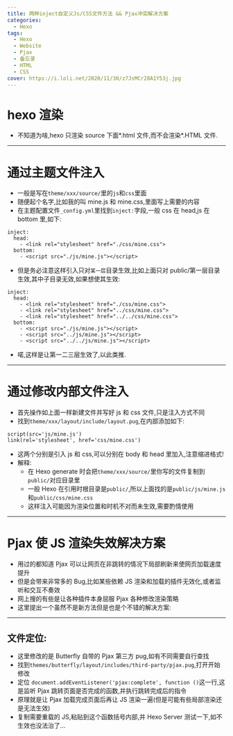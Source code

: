 ```yaml
---
title: 两种inject自定义Js/CSS文件方法 && Pjax冲突解决方案
categories:
  - Hexo
tags:
  - Hexo
  - Website
  - Pjax
  - 备忘录
  - HTML
  - CSS
cover: https://i.loli.net/2020/11/30/z7JsMCr28A1Y53j.jpg
---
```


<!--
 * @Author: Weidows
 * @Date: 2020-08-31 01:35:01
 * @LastEditors: Weidows
 * @LastEditTime: 2020-11-30 21:36:43
 * @FilePath: \Weidowsd:\Game\Demo\Github\Blog\source\_posts\Hexo\inject_method.md
-->

# hexo 渲染

- 不知道为啥,hexo 只渲染 source 下面*.html 文件,而不会渲染*.HTML 文件.

---

# 通过主题文件注入

- 一般是写在`theme/xxx/source/`里的`js`和`css`里面
- 随便起个名字,比如我的叫 mine.js 和 mine.css,里面写上需要的内容
- 在主题配置文件`_config.yml`里找到`inject:`字段,一般 css 在 head,js 在 bottom 里,如下:

```
inject:
  head:
    - <link rel="stylesheet" href="./css/mine.css">
  bottom:
    - <script src="./js/mine.js"></script>
```

- 但是务必注意这样引入只对`某一层`目录生效,比如上面只对 public/第一层目录生效,其中子目录无效,如果想使其生效:

```
inject:
  head:
    - <link rel="stylesheet" href="./css/mine.css">
    - <link rel="stylesheet" href="../css/mine.css">
    - <link rel="stylesheet" href="../../css/mine.css">
  bottom:
    - <script src="./js/mine.js"></script>
    - <script src="../js/mine.js"></script>
    - <script src="../../js/mine.js"></script>
```

- 喏,这样是让第一二三层生效了,以此类推.

---

# 通过修改内部文件注入

- 首先操作如上面一样新建文件并写好 js 和 css 文件,只是注入方式不同
- 找到`theme/xxx/layout/include/layout.pug`,在内部添加如下:

```
script(src='js/mine.js')
link(rel='stylesheet', href='css/mine.css')
```

- 这两个分别是引入 js 和 css,可以分别在 body 和 head 里加入,注意缩进格式!
- 解释:
  - 在 Hexo generate 时会把`theme/xxx/source/`里你写的文件复制到`public/`对应目录里
  - 一般 Hexo 在引用时根目录是`public/`,所以上面找的是`public/js/mine.js`和`public/css/mine.css`
  - 这样注入可能因为渲染位置和时机不对而未生效,需要酌情使用

---

# Pjax 使 JS 渲染失效解决方案

- 用过的都知道 Pjax 可以让网页在非跳转的情况下局部刷新来使网页加载速度提升
- 但是会带来非常多的 Bug,比如某些依赖 JS 渲染和加载的插件无效化,或者监听和交互不奏效
- 网上搜的有些是让各种插件本身屈服 Pjax 各种修改渲染策略
- 这里提出一个虽然不是新方法但是也是个不错的解决方案:

---

## 文件定位:

- 这里修改的是 Butterfly 自带的 Pjax 第三方 pug,如有不同需要自行查找
- 找到`themes/butterfly/layout/includes/third-party/pjax.pug`,打开开始修改
- 定位 `document.addEventListener('pjax:complete', function ()`这一行,这是监听 Pjax 跳转页面是否完成的函数,并执行跳转完成后的指令
- 原理就是让 Pjax 加载完成页面后再让 JS 渲染一遍(但是可能有些局部渲染还是无法生效)
- 复制需要重载的 JS,粘贴到这个函数括号内部,并 Hexo Server 测试一下,如不生效也没法治了...
